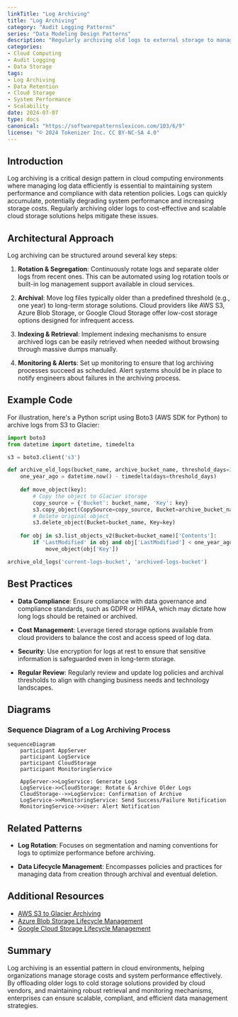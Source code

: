 ```yaml
---
linkTitle: "Log Archiving"
title: "Log Archiving"
category: "Audit Logging Patterns"
series: "Data Modeling Design Patterns"
description: "Regularly archiving old logs to external storage to manage system performance."
categories:
- Cloud Computing
- Audit Logging
- Data Storage
tags:
- Log Archiving
- Data Retention
- Cloud Storage
- System Performance
- Scalability
date: 2024-07-07
type: docs
canonical: "https://softwarepatternslexicon.com/103/6/9"
license: "© 2024 Tokenizer Inc. CC BY-NC-SA 4.0"
---
```



## Introduction

Log archiving is a critical design pattern in cloud computing environments where managing log data efficiently is essential to maintaining system performance and compliance with data retention policies. Logs can quickly accumulate, potentially degrading system performance and increasing storage costs. Regularly archiving older logs to cost-effective and scalable cloud storage solutions helps mitigate these issues.

## Architectural Approach

Log archiving can be structured around several key steps:

1. **Rotation & Segregation**: Continuously rotate logs and separate older logs from recent ones. This can be automated using log rotation tools or built-in log management support available in cloud services.

2. **Archival**: Move log files typically older than a predefined threshold (e.g., one year) to long-term storage solutions. Cloud providers like AWS S3, Azure Blob Storage, or Google Cloud Storage offer low-cost storage options designed for infrequent access.

3. **Indexing & Retrieval**: Implement indexing mechanisms to ensure archived logs can be easily retrieved when needed without browsing through massive dumps manually.

4. **Monitoring & Alerts**: Set up monitoring to ensure that log archiving processes succeed as scheduled. Alert systems should be in place to notify engineers about failures in the archiving process.

## Example Code

For illustration, here's a Python script using Boto3 (AWS SDK for Python) to archive logs from S3 to Glacier:

```python
import boto3
from datetime import datetime, timedelta

s3 = boto3.client('s3')

def archive_old_logs(bucket_name, archive_bucket_name, threshold_days=365):
    one_year_ago = datetime.now() - timedelta(days=threshold_days)
    
    def move_object(key):
        # Copy the object to Glacier storage
        copy_source = {'Bucket': bucket_name, 'Key': key}
        s3.copy_object(CopySource=copy_source, Bucket=archive_bucket_name, Key=key, StorageClass='GLACIER')
        # Delete original object
        s3.delete_object(Bucket=bucket_name, Key=key)
    
    for obj in s3.list_objects_v2(Bucket=bucket_name)['Contents']:
        if 'LastModified' in obj and obj['LastModified'] < one_year_ago:
            move_object(obj['Key'])

archive_old_logs('current-logs-bucket', 'archived-logs-bucket')
```

## Best Practices

- **Data Compliance**: Ensure compliance with data governance and compliance standards, such as GDPR or HIPAA, which may dictate how long logs should be retained or archived.
  
- **Cost Management**: Leverage tiered storage options available from cloud providers to balance the cost and access speed of log data.

- **Security**: Use encryption for logs at rest to ensure that sensitive information is safeguarded even in long-term storage.

- **Regular Review**: Regularly review and update log policies and archival thresholds to align with changing business needs and technology landscapes.

## Diagrams

### Sequence Diagram of a Log Archiving Process

```mermaid
sequenceDiagram
    participant AppServer
    participant LogService
    participant CloudStorage
    participant MonitoringService

    AppServer->>LogService: Generate Logs
    LogService->>CloudStorage: Rotate & Archive Older Logs
    CloudStorage-->>LogService: Confirmation of Archive
    LogService->>MonitoringService: Send Success/Failure Notification
    MonitoringService->>User: Alert Notification
```

## Related Patterns

- **Log Rotation**: Focuses on segmentation and naming conventions for logs to optimize performance before archiving.

- **Data Lifecycle Management**: Encompasses policies and practices for managing data from creation through archival and eventual deletion.

## Additional Resources

- [AWS S3 to Glacier Archiving](https://docs.aws.amazon.com/AmazonS3/latest/dev/lifecycle-transition-general-considerations.html)
- [Azure Blob Storage Lifecycle Management](https://learn.microsoft.com/en-us/azure/storage/blobs/storage-lifecycle-management-concepts?WT.mc_id=AI-MVP-5003398)
- [Google Cloud Storage Lifecycle Management](https://cloud.google.com/storage/docs/lifecycle)

## Summary

Log archiving is an essential pattern in cloud environments, helping organizations manage storage costs and system performance effectively. By offloading older logs to cold storage solutions provided by cloud vendors, and maintaining robust retrieval and monitoring mechanisms, enterprises can ensure scalable, compliant, and efficient data management strategies.

